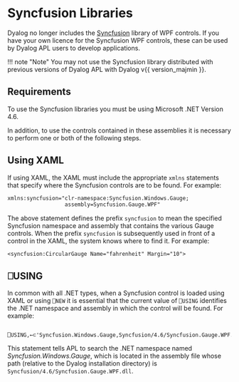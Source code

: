 <h1 class="heading"><span class="name">Syncfusion Libraries</span></h1>

Dyalog no longer includes the [Syncfusion](https://www.syncfusion.com/) library of WPF controls. If you have your own licence for the Syncfusion WPF controls, these can be used by Dyalog APL users to develop applications. 

!!! note "Note"
    You may not use the Syncfusion library distributed with previous versions of Dyalog APL with Dyalog v{{ version_majmin }}.


## Requirements

To use the Syncfusion libraries you must be using Microsoft .NET Version 4.6.

In addition, to use the controls contained in these assemblies it is necessary to perform one or both of the following steps.

## Using XAML

If using XAML, the XAML must include the appropriate `xmlns` statements that specify where the Syncfusion controls are to be found. For example:
```xml
xmlns:syncfusion="clr-namespace:Syncfusion.Windows.Gauge;
                  assembly=Syncfusion.Gauge.WPF"
```

The above statement defines the prefix `syncfusion` to mean the specified Syncfusion namespace and assembly that contains the various Gauge controls. When the prefix `syncfusion` is subsequently used in front of a control in the XAML, the system knows where to find it. For example:
```apl
<syncfusion:CircularGauge Name="fahrenheit" Margin="10">
```

## ⎕USING

In common with all .NET types, when a Syncfusion control is loaded using XAML or using `⎕NEW` it is essential that the current value of `⎕USING` identifies the .NET namespace and assembly in which the control will be found. For example:
```apl
       ⎕USING,←⊂'Syncfusion.Windows.Gauge,Syncfusion/4.6/Syncfusion.Gauge.WPF.dll'
```

This statement tells APL to search the .NET namespace named *Syncfusion.Windows.Gauge*, which is located in the assembly file whose path (relative to the Dyalog installation directory) is  `Syncfusion/4.6/Syncfusion.Gauge.WPF.dll`.
